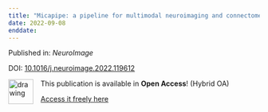```yaml
---
title: "Micapipe: a pipeline for multimodal neuroimaging and connectome analysis."
date: 2022-09-08
enddate:
---
```


Published in: *NeuroImage*

DOI: [10.1016/j.neuroimage.2022.119612](https://doi.org/10.1016/j.neuroimage.2022.119612)

<img src="https://upload.wikimedia.org/wikipedia/commons/thumb/7/77/Open_Access_logo_PLoS_transparent.svg/800px-Open_Access_logo_PLoS_transparent.svg.png" alt="drawing" width="50" align="left"/> &nbsp;&nbsp;&nbsp;This publication is available in **Open Access**! (Hybrid OA)

&nbsp;&nbsp;&nbsp;<a href="https://doi.org/10.1016/j.neuroimage.2022.119612">Access it freely here</a>

